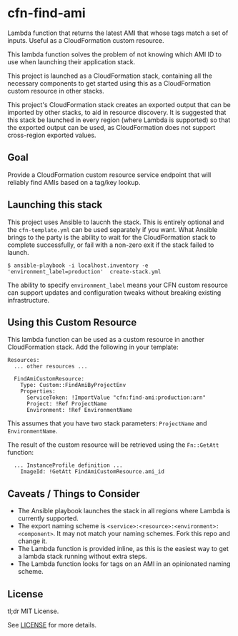 # cfn-find-ami

Lambda function that returns the latest AMI that whose tags match a set
of inputs.  Useful as a CloudFormation custom resource.

This lambda function solves the problem of not knowing which AMI ID
to use when launching their application stack.

This project is launched as a CloudFormation stack, containing all the
necessary components to get started using this as a CloudFormation
custom resource in other stacks.

This project's CloudFormation stack creates an exported output that can
be imported by other stacks, to aid in resource discovery.  It is
suggested that this stack be launched in every region (where Lambda
is supported) so that the exported output can be used, as CloudFormation
does not support cross-region exported values.

## Goal

Provide a CloudFormation custom resource service endpoint that will
reliably find AMIs based on a tag/key lookup.

## Launching this stack

This project uses Ansible to laucnh the stack.  This is entirely optional
and the `cfn-template.yml` can be used separately if you want.  What
Ansible brings to the party is the ability to wait for the CloudFormation
stack to complete successfully, or fail with a non-zero exit if the stack
failed to launch.

```
$ ansible-playbook -i localhost.inventory -e 'environment_label=production'  create-stack.yml
```

The ability to specify `environment_label` means your CFN custom
resource can support updates and configuration tweaks without breaking
existing infrastructure.

## Using this Custom Resource

This lambda function can be used as a custom resource in another
CloudFormation stack.  Add the following in your template:

```
Resources:
  ... other resources ...

  FindAmiCustomResource:
    Type: Custom::FindAmiByProjectEnv
    Properties:
      ServiceToken: !ImportValue "cfn:find-ami:production:arn"
      Project: !Ref ProjectName
      Environment: !Ref EnvironmentName
```

This assumes that you have two stack parameters: `ProjectName` and
`EnvironmentName`.

The result of the custom resource will be retrieved using the `Fn::GetAtt`
function:

```
  ... InstanceProfile definition ...
    ImageId: !GetAtt FindAmiCustomResource.ami_id
```

## Caveats / Things to Consider

* The Ansible playbook launches the stack in all regions where Lambda is
currently supported.
* The export naming scheme is `<service>:<resource>:<environment>:<component>`.  It may not match your naming schemes.  Fork this repo and change it.
* The Lambda function is provided inline, as this is the easiest way to
get a lambda stack running without extra steps.
* The Lambda function looks for tags on an AMI in an opinionated naming
scheme.

## License

tl;dr MIT License.

See [LICENSE](LICENSE) for more details.

